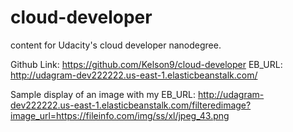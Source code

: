 # cloud-developer
content for Udacity's cloud developer nanodegree.

Github Link: https://github.com/Kelson9/cloud-developer
EB_URL: http://udagram-dev222222.us-east-1.elasticbeanstalk.com/

Sample display of an image with my EB_URL: http://udagram-dev222222.us-east-1.elasticbeanstalk.com/filteredimage?image_url=https://fileinfo.com/img/ss/xl/jpeg_43.png
